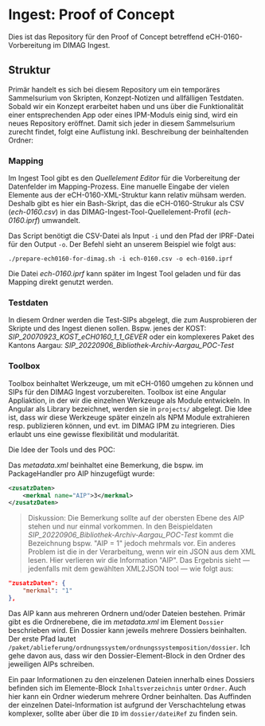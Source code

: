 # Ingest: Proof of Concept

Dies ist das Repository für den Proof of Concept betreffend eCH-0160-Vorbereitung im DIMAG Ingest. 

## Struktur

Primär handelt es sich bei diesem Repository um ein temporäres Sammelsurium von Skripten, Konzept-Notizen und allfälligen Testdaten. Sobald wir ein Konzept erarbeitet haben und uns über die Funktionalität einer entsprechenden App oder eines IPM-Moduls einig sind, wird ein neues Repository eröffnet. Damit sich jeder in diesem Sammelsurium zurecht findet, folgt eine Auflistung inkl. Beschreibung der beinhaltenden Ordner:

### Mapping

Im Ingest Tool gibt es den *Quellelement Editor* für die Vorbereitung der Datenfelder im Mapping-Prozess. Eine manuelle Eingabe der vielen Elemente aus der eCH-0160-XML-Struktur kann relativ mühsam werden. Deshalb gibt es hier ein Bash-Skript, das die eCH-0160-Strukur als CSV (*ech-0160.csv*) in das DIMAG-Ingest-Tool-Quellelement-Profil (*ech-0160.iprf*) umwandelt. 

Das Script benötigt die CSV-Datei als Input `-i` und den Pfad der IPRF-Datei für den Output `-o`. Der Befehl sieht an unserem Beispiel wie folgt aus:

```shell
./prepare-ech0160-for-dimag.sh -i ech-0160.csv -o ech-0160.iprf
```

Die Datei *ech-0160.iprf* kann später im Ingest Tool geladen und für das Mapping direkt genutzt werden.


### Testdaten

In diesem Ordner werden die Test-SIPs abgelegt, die zum Ausprobieren der Skripte und des Ingest dienen sollen. Bspw. jenes der KOST: *SIP_20070923_KOST_eCH0160_1_1_GEVER* oder ein komplexeres Paket des Kantons Aargau: *SIP_20220906_Bibliothek-Archiv-Aargau_POC-Test*

### Toolbox

Toolbox beinhaltet Werkzeuge, um mit eCH-0160 umgehen zu können und SIPs für den DIMAG Ingest vorzubereiten. Toolbox ist eine Angular Appliaktion, in der wir die einzelnen Werkzeuge als Module entwickeln. In Angular als Library bezeichnet, werden sie in `projects/` abgelegt. Die Idee ist, dass wir diese Werkzeuge später einzeln als NPM Module extrahieren resp. publizieren können, und evt. im DIMAG IPM zu integrieren. Dies erlaubt uns eine gewisse flexibilität und modularität.

Die Idee der Tools und des POC:

Das *metadata.xml* beinhaltet eine Bemerkung, die bspw. im PackageHandler pro AIP hinzugefügt wurde:

```xml
<zusatzDaten>
    <merkmal name="AIP">3</merkmal>
</zusatzDaten>
````

> Diskussion: Die Bemerkung sollte auf der obersten Ebene des AIP stehen und nur einmal vorkommen. In den Beispieldaten *SIP_20220906_Bibliothek-Archiv-Aargau_POC-Test* kommt die Bezeichnung bspw. "AIP = 1" jedoch mehrmals vor. 
Ein anderes Problem ist die in der Verarbeitung, wenn wir ein JSON aus dem XML lesen. Hier verlieren wir die Information "AIP". Das Ergebnis sieht &mdash; jedenfalls mit dem gewählten XML2JSON tool &mdash; wie folgt aus:

```json
"zusatzDaten": {
    "merkmal": "1"
},
```

Das AIP kann aus mehreren Ordnern und/oder Dateien bestehen. Primär gibt es die Ordnerebene, die im *metadata.xml* im Element `Dossier` beschrieben wird. Ein Dossier kann jeweils mehrere Dossiers beinhalten. Der erste Pfad lautet `/paket/ablieferung/ordnungssystem/ordnungssystemposition/dossier`. Ich gehe davon aus, dass wir den Dossier-Element-Block in den Ordner des jeweiligen AIPs schreiben.

Ein paar Informationen zu den einzelenen Dateien innerhalb eines Dossiers befinden sich im Elemente-Block `Inhaltsverzeichnis` unter `Ordner`. Auch hier kann ein Ordner wiederum mehrere Ordner beinhalten. Das Auffinden der einzelnen Datei-Information ist aufgrund der Verschachtelung etwas komplexer, sollte aber über die `ID` im `dossier/dateiRef` zu finden sein.